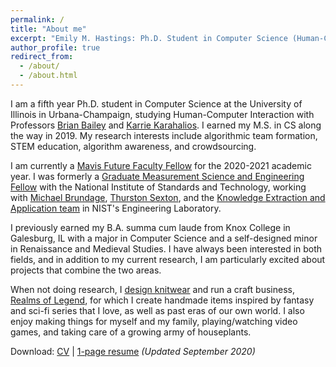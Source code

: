 ```yaml
---
permalink: /
title: "About me"
excerpt: "Emily M. Hastings: Ph.D. Student in Computer Science (Human-Computer Interaction) at the University of Illinois at Urbana-Champaign. Owner of Etsy shop Realms of Legend: Handmade fantasy and historical wares. Designer of costumes and knitting and crochet patterns."
author_profile: true
redirect_from: 
  - /about/
  - /about.html
---
```


I am a fifth year Ph.D. student in Computer Science at the University of Illinois in Urbana-Champaign, studying Human-Computer Interaction with Professors [Brian Bailey](http://orchid.cs.illinois.edu/people/bailey/index.html) and [Karrie Karahalios](http://social.cs.uiuc.edu/people/karriekarahalios.html). I earned my M.S. in CS along the way in 2019. My research interests include algorithmic team formation, STEM education, algorithm awareness, and crowdsourcing. 

I am currently a [Mavis Future Faculty Fellow](https://publish.illinois.edu/engr-mavis/) for the 2020-2021 academic year. I was formerly a [Graduate Measurement Science and Engineering Fellow](https://www.nist.gov/iaao/academic-affairs-office/nist-graduate-student-measurement-science-and-engineering-gmse) with the National Institute of Standards and Technology, working with [Michael Brundage](https://www.nist.gov/people/michael-p-brundage), [Thurston Sexton](https://www.nist.gov/people/thurston-sexton), and the [Knowledge Extraction and Application team](https://www.researchgate.net/project/Knowledge-Extraction-and-Application-for-Smart-Manufacturing) in NIST's Engineering Laboratory.

I previously earned my B.A. summa cum laude from Knox College in Galesburg, IL with a major in Computer Science and a self-designed minor in Renaissance and Medieval Studies. I have always been interested in both fields, and in addition to my current research, I am particularly excited about projects that combine the two areas.

When not doing research, I [design knitwear](https://www.ravelry.com/designers/emily-hastings) and run a craft business, [Realms of Legend](https://realmsoflegend.etsy.com), for which I create handmade items inspired by fantasy and sci-fi series that I love, as well as past eras of our own world. I also enjoy making things for myself and my family, playing/watching video games, and taking care of a growing army of houseplants.

Download: [CV](https://emhastings.github.io/files/cv.pdf) \| [1-page resume](https://emhastings.github.io/files/resume.pdf) _(Updated September 2020)_